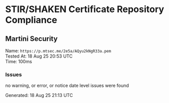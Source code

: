 # STIR/SHAKEN Certificate Repository Compliance

## Martini Security

Name: `https://p.mtsec.me/2e5a/AQyu2kNgR33a.pem`\
Tested At: 18 Aug 25 20:53 UTC\
Time: 100ms

### Issues

no warning, or error, or notice date level issues were found

Generated: 18 Aug 25 21:13 UTC